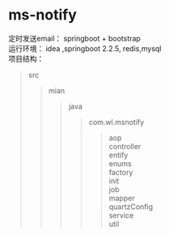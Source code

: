 # ms-notify
定时发送email： springboot + bootstrap   
运行环境： idea ,springboot 2.2.5, redis,mysql  
项目结构：  
>src  
>>mian  
>>>java  
>>>>com.wl.msnotify  
>>>>>aop  
>>>>>controller  
>>>>>entify  
>>>>>enums  
>>>>>factory  
>>>>>init  
>>>>>job  
>>>>>mapper  
>>>>>quartzConfig  
>>>>>service  
>>>>>util  



